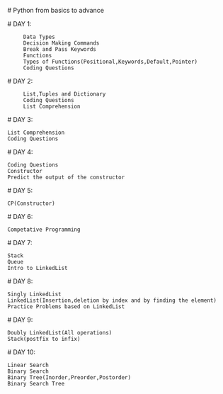 
﻿# Python from basics to advance
 
﻿# DAY 1:
 
         Data Types
         Decision Making Commands
         Break and Pass Keywords
         Functions
         Types of Functions(Positional,Keywords,Default,Pointer)
         Coding Questions
				 
﻿# DAY 2:
 
         List,Tuples and Dictionary
         Coding Questions
         List Comprehension
	 
﻿# DAY 3:
 
	List Comprehension
	Coding Questions

﻿# DAY 4:
 
 	Coding Questions
	Constructor
	Predict the output of the constructor	
	
﻿# DAY 5:
 
 	CP(Constructor)
 
﻿# DAY 6:
 
 	Competative Programming
 
﻿# DAY 7:
 
 	Stack
	Queue
	Intro to LinkedList
 
﻿# DAY 8:
 
 	Singly LinkedList
	LinkedList(Insertion,deletion by index and by finding the element)
	Practice Problems based on LinkedList
	
﻿# DAY 9:
 
 	Doubly LinkedList(All operations)
	Stack(postfix to infix)
	
﻿# DAY 10:
 
 	Linear Search
	Binary Search
	Binary Tree(Inorder,Preorder,Postorder)
	Binary Search Tree
 
